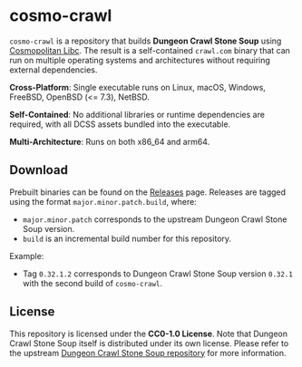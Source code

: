 # cosmo-crawl

`cosmo-crawl` is a repository that builds **Dungeon Crawl Stone Soup** using [Cosmopolitan Libc](https://justine.lol/cosmopolitan/). The result is a self-contained `crawl.com` binary that can run on multiple operating systems and architectures without requiring external dependencies.

**Cross-Platform**: Single executable runs on Linux, macOS, Windows, FreeBSD, OpenBSD (<= 7.3), NetBSD.

**Self-Contained**: No additional libraries or runtime dependencies are required, with all DCSS assets bundled into the executable.

**Multi-Architecture**: Runs on both x86_64 and arm64.

## Download  

Prebuilt binaries can be found on the [Releases](https://github.com/bjia56/cosmo-crawl/releases) page. Releases are tagged using the format `major.minor.patch.build`, where:  
- `major.minor.patch` corresponds to the upstream Dungeon Crawl Stone Soup version.  
- `build` is an incremental build number for this repository.  

Example:  
- Tag `0.32.1.2` corresponds to Dungeon Crawl Stone Soup version `0.32.1` with the second build of `cosmo-crawl`.

## License  

This repository is licensed under the **CC0-1.0 License**. Note that Dungeon Crawl Stone Soup itself is distributed under its own license. Please refer to the upstream [Dungeon Crawl Stone Soup repository](https://github.com/crawl/crawl) for more information.  
